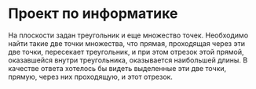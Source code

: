 # Проект по информатике

 На плоскости задан треугольник и еще множество точек.
Необходимо найти такие две точки множества, что прямая, проходящая через эти две
точки, пересекает треугольник, и при этом отрезок этой прямой, оказавшейся внутри
треугольника, оказывается наибольшей длины.
В качестве ответа хотелось бы видеть выделенные эти две точки, прямую, через них
проходящую, и этот отрезок.
